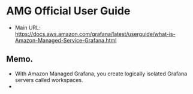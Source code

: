 # AMG Official User Guide

- Main URL: https://docs.aws.amazon.com/grafana/latest/userguide/what-is-Amazon-Managed-Service-Grafana.html


## Memo.

- With Amazon Managed Grafana, you create logically isolated Grafana servers called workspaces.
- 
